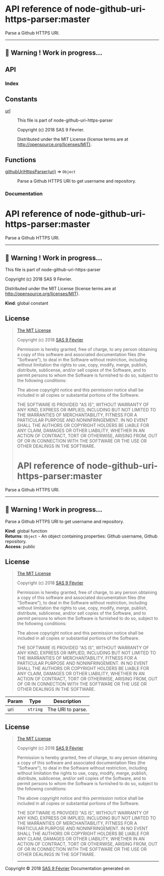 # API reference of node-github-uri-https-parser:master

Parse a Github HTTPS URI.

---
&#x1F34E; **__Warning !__ Work in progress...**
---
## API

### Index

## Constants

<dl>
<dt><a href="#url">url</a></dt>
<dd><p>This file is part of node-github-uri-https-parser</p>
<p>Copyright (c) 2018 SAS 9 Février.</p>
<p>Distributed under the MIT License (license terms are at <a href="http://opensource.org/licenses/MIT)">http://opensource.org/licenses/MIT)</a>.</p>
</dd>
</dl>

## Functions

<dl>
<dt><a href="#githubUriHttpsParser">githubUriHttpsParser(uri)</a> ⇒ <code>Object</code></dt>
<dd><p>Parse a Github HTTPS URI to get username and repository.</p>
</dd>
</dl>

### Documentation

# API reference of node-github-uri-https-parser:master

Parse a Github HTTPS URI.

---
&#x1F34E; **__Warning !__ Work in progress...**
---
This file is part of node-github-uri-https-parser

Copyright (c) 2018 SAS 9 Février.

Distributed under the MIT License (license terms are at http://opensource.org/licenses/MIT).

**Kind**: global constant  
## <a name="license"> License

>
> [The MIT License](https://opensource.org/licenses/MIT)
>
> Copyright (c) 2018 [SAS 9 Février](https://9fevrier.com/)
>
> Permission is hereby granted, free of charge, to any person obtaining a copy
> of this software and associated documentation files (the "Software"), to deal
> in the Software without restriction, including without limitation the rights
> to use, copy, modify, merge, publish, distribute, sublicense, and/or sell
> copies of the Software, and to permit persons to whom the Software is
> furnished to do so, subject to the following conditions:
>
> The above copyright notice and this permission notice shall be included in all
> copies or substantial portions of the Software.
>
> THE SOFTWARE IS PROVIDED "AS IS", WITHOUT WARRANTY OF ANY KIND, EXPRESS OR
> IMPLIED, INCLUDING BUT NOT LIMITED TO THE WARRANTIES OF MERCHANTABILITY,
> FITNESS FOR A PARTICULAR PURPOSE AND NONINFRINGEMENT. IN NO EVENT SHALL THE
>AUTHORS OR COPYRIGHT HOLDERS BE LIABLE FOR ANY CLAIM, DAMAGES OR OTHER
> LIABILITY, WHETHER IN AN ACTION OF CONTRACT, TORT OR OTHERWISE, ARISING FROM,
> OUT OF OR IN CONNECTION WITH THE SOFTWARE OR THE USE OR OTHER DEALINGS IN THE
> SOFTWARE.
># API reference of node-github-uri-https-parser:master

Parse a Github HTTPS URI.

---
&#x1F34E; **__Warning !__ Work in progress...**
---
Parse a Github HTTPS URI to get username and repository.

**Kind**: global function  
**Returns**: <code>Object</code> - An object containing properties: Github username, Github repository.  
**Access**: public  
## <a name="license"> License

>
> [The MIT License](https://opensource.org/licenses/MIT)
>
> Copyright (c) 2018 [SAS 9 Février](https://9fevrier.com/)
>
> Permission is hereby granted, free of charge, to any person obtaining a copy
> of this software and associated documentation files (the "Software"), to deal
> in the Software without restriction, including without limitation the rights
> to use, copy, modify, merge, publish, distribute, sublicense, and/or sell
> copies of the Software, and to permit persons to whom the Software is
> furnished to do so, subject to the following conditions:
>
> The above copyright notice and this permission notice shall be included in all
> copies or substantial portions of the Software.
>
> THE SOFTWARE IS PROVIDED "AS IS", WITHOUT WARRANTY OF ANY KIND, EXPRESS OR
> IMPLIED, INCLUDING BUT NOT LIMITED TO THE WARRANTIES OF MERCHANTABILITY,
> FITNESS FOR A PARTICULAR PURPOSE AND NONINFRINGEMENT. IN NO EVENT SHALL THE
>AUTHORS OR COPYRIGHT HOLDERS BE LIABLE FOR ANY CLAIM, DAMAGES OR OTHER
> LIABILITY, WHETHER IN AN ACTION OF CONTRACT, TORT OR OTHERWISE, ARISING FROM,
> OUT OF OR IN CONNECTION WITH THE SOFTWARE OR THE USE OR OTHER DEALINGS IN THE
> SOFTWARE.
>
| Param | Type | Description |
| --- | --- | --- |
| uri | <code>string</code> | The URI to parse. |

## <a name="license"> License

>
> [The MIT License](https://opensource.org/licenses/MIT)
>
> Copyright (c) 2018 [SAS 9 Février](https://9fevrier.com/)
>
> Permission is hereby granted, free of charge, to any person obtaining a copy
> of this software and associated documentation files (the "Software"), to deal
> in the Software without restriction, including without limitation the rights
> to use, copy, modify, merge, publish, distribute, sublicense, and/or sell
> copies of the Software, and to permit persons to whom the Software is
> furnished to do so, subject to the following conditions:
>
> The above copyright notice and this permission notice shall be included in all
> copies or substantial portions of the Software.
>
> THE SOFTWARE IS PROVIDED "AS IS", WITHOUT WARRANTY OF ANY KIND, EXPRESS OR
> IMPLIED, INCLUDING BUT NOT LIMITED TO THE WARRANTIES OF MERCHANTABILITY,
> FITNESS FOR A PARTICULAR PURPOSE AND NONINFRINGEMENT. IN NO EVENT SHALL THE
>AUTHORS OR COPYRIGHT HOLDERS BE LIABLE FOR ANY CLAIM, DAMAGES OR OTHER
> LIABILITY, WHETHER IN AN ACTION OF CONTRACT, TORT OR OTHERWISE, ARISING FROM,
> OUT OF OR IN CONNECTION WITH THE SOFTWARE OR THE USE OR OTHER DEALINGS IN THE
> SOFTWARE.
>***

Copyright &copy; 2018 [SAS 9 Février](https://9fevrier.com/)
Documentation generated on 